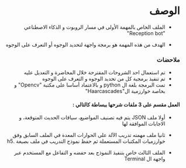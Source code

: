<h1 dir="rtl"> الوصف </h1>

<div dir="rtl">

- الملف الخاص بالمهمة الأولى في مسار الروبوت و الذكاء الاصطناعي  "Reception bot"

- الهدف من هذه المهمة هو برمجة واجهة لتحديد الوجوه أو التعرف على الوجوه


</div>

<h3 dir="rtl"> ملاحضات </h3>
<div dir="rtl">
  
- تم استعمال احد الشروحات المقترحة خلال المحاضرة و التعديل عليه
- تم تنفيذ برمجية كل من تحديد الوجوه و التعرف على الوجوه
- تمت البرمجة بلغة ال python و بالاعتماد أساسا على مكتبة "Opencv" و بخاصة خوارزمية ال"Haarcascades"

#### العمل مقسم على 3 ملفات شرحها ببساطة كالتالي : 
- أولا ملف JSON يتم فيه تصنيف المواضيع، سياقات الحديث المتوقعة، و الاجابات الموافقة لها
- ثانيا ملف مهمته تدريب الآلة على الحوارات المعدة في الملف السابق وفق خوارزميات المكتبات المستعملة ثم حفظ نموذج التدريب في ملف بصيغة .h5
- الملف الثالث خاص بتنفيذ النموذج بعد حفضه و التفاعل مع المستخدم عبر واجهة ال Terminal
  
  </div>
